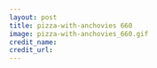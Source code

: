 ```yaml
---
layout: post
title: pizza-with-anchovies 660
image: pizza-with-anchovies_660.gif
credit_name: 
credit_url:
---
```


